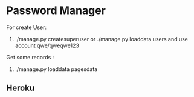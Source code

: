 # Password Manager

For create User:
1. ./manage.py createsuperuser or ./manage.py loaddata users and use account qwe/qweqwe123

Get some records :
1. ./manage.py loaddata pagesdata


## Heroku
